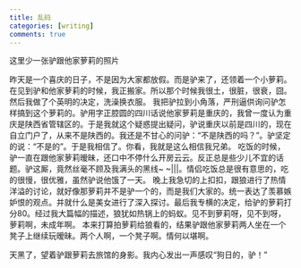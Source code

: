 ```yaml
---
title: 乱码
categories: [writing]
comments: true
---
```

这里少一张驴跟他家萝莉的照片

昨天是一个喜庆的日子，不是因为大家都放假。而是驴来了，还领着一个小萝莉。在见到驴和他家萝莉的时候，我正搬家。所以那个时候我很土，很脏，很衰，囧。然后我做了个英明的决定，洗澡换衣服。
我把驴拉到小角落，严刑逼供询问驴怎样搞到这个萝莉的。驴用字正腔圆的四川话说他家萝莉是重庆的，我曾一度认为重庆是陕西省管辖区的。于是我就这个疑惑提出疑问，驴说重庆以前是四川的，现在自立门户了，从来不是陕西的。我还是不甘心的问驴：“不是陕西的吗？”。驴坚定的说：“不是的”。于是我相信了。你看，我就是这么相信我兄弟。
吃饭的时候，驴一直在跟他家萝莉暧昧，还口中不停什么开房云云。反正总是些少儿不宜的话题。驴这厮，竟然丝毫不顾及我满头的黑线~ ~|||。情侣吃饭总是很有意思的，吃的很慢，很优雅，虽然驴说他饿了一天。
晚上我急切的上扣扣，跟狼进行了热情洋溢的讨论，就好像那萝莉并不是驴一个的，而是我们大家的。统一表达了羡慕嫉妒恨的观点。并就什么是美女进行了深入探讨。最后我专横的决定，给驴的萝莉打分80。经过我大篇幅的描述，狼犹如热锅上的蚂蚁。见不到萝莉呀，见不到呀，萝莉啊，未成年啊。
本来打算拍萝莉给狼看的，结果驴跟他家萝莉两人坐在一个凳子上继续玩暧昧。两个人啊，一个凳子啊。情何以堪啊。

天黑了，望着驴跟萝莉去旅馆的身影。我内心发出一声感叹“狗日的，驴！” 
